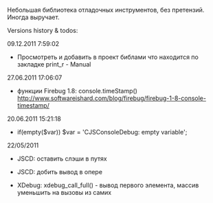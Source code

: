 Небольшая библиотека отладочных инструментов, без претензий. Иногда выручает.

Versions history & todos:

09.12.2011 7:59:02
- Просмотреть и добавить в проект библами что находится по закладке print_r - Manual

27.06.2011 17:06:07
- функции Firebug 1.8: console.timeStamp()
  http://www.softwareishard.com/blog/firebug/firebug-1-8-console-timestamp/

20.06.2011 15:21:18
+ if(empty($var)) $var = 'CJSConsoleDebug: empty variable';

22/05/2011

+ JSCD: оставить слэши в путях
- JSCD: добить вывод в опере
+ XDebug: xdebug_call_full() - вывод первого элемента, массив уменьшить на вызовы из самих

